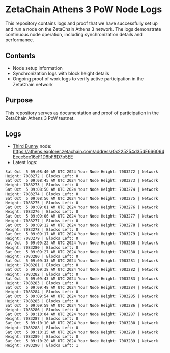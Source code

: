 # ZetaChain Athens 3 PoW Node Logs
This repository contains logs and proof that we have successfully set up and run a node on the ZetaChain Athens 3 network. The logs demonstrate continuous node operation, including synchronization details and performance.

## Contents
- Node setup information
- Synchronization logs with block height details
- Ongoing proof of work logs to verify active participation in the ZetaChain network

## Purpose
This repository serves as documentation and proof of participation in the ZetaChain Athens 3 PoW testnet.

## Logs

- [Third Bunny](https://thirdbunny.xyz/) node: https://athens.explorer.zetachain.com/address/0x225254d35dE666064Eccc5ce16eF1D8bF8D7b5EE
- Latest logs:
```
Sat Oct  5 09:08:40 AM UTC 2024 Your Node Height: 7083272 | Network Height: 7083272 | Blocks Left: 0
Sat Oct  5 09:08:45 AM UTC 2024 Your Node Height: 7083273 | Network Height: 7083273 | Blocks Left: 0
Sat Oct  5 09:08:50 AM UTC 2024 Your Node Height: 7083274 | Network Height: 7083274 | Blocks Left: 0
Sat Oct  5 09:08:56 AM UTC 2024 Your Node Height: 7083275 | Network Height: 7083275 | Blocks Left: 0
Sat Oct  5 09:09:01 AM UTC 2024 Your Node Height: 7083276 | Network Height: 7083276 | Blocks Left: 0
Sat Oct  5 09:09:06 AM UTC 2024 Your Node Height: 7083277 | Network Height: 7083277 | Blocks Left: 0
Sat Oct  5 09:09:12 AM UTC 2024 Your Node Height: 7083278 | Network Height: 7083278 | Blocks Left: 0
Sat Oct  5 09:09:17 AM UTC 2024 Your Node Height: 7083279 | Network Height: 7083279 | Blocks Left: 0
Sat Oct  5 09:09:22 AM UTC 2024 Your Node Height: 7083280 | Network Height: 7083280 | Blocks Left: 0
Sat Oct  5 09:09:27 AM UTC 2024 Your Node Height: 7083280 | Network Height: 7083280 | Blocks Left: 0
Sat Oct  5 09:09:33 AM UTC 2024 Your Node Height: 7083281 | Network Height: 7083281 | Blocks Left: 0
Sat Oct  5 09:09:38 AM UTC 2024 Your Node Height: 7083282 | Network Height: 7083282 | Blocks Left: 0
Sat Oct  5 09:09:43 AM UTC 2024 Your Node Height: 7083283 | Network Height: 7083283 | Blocks Left: 0
Sat Oct  5 09:09:48 AM UTC 2024 Your Node Height: 7083284 | Network Height: 7083284 | Blocks Left: 0
Sat Oct  5 09:09:54 AM UTC 2024 Your Node Height: 7083285 | Network Height: 7083285 | Blocks Left: 0
Sat Oct  5 09:09:59 AM UTC 2024 Your Node Height: 7083286 | Network Height: 7083286 | Blocks Left: 0
Sat Oct  5 09:10:04 AM UTC 2024 Your Node Height: 7083287 | Network Height: 7083287 | Blocks Left: 0
Sat Oct  5 09:10:10 AM UTC 2024 Your Node Height: 7083288 | Network Height: 7083288 | Blocks Left: 0
Sat Oct  5 09:10:15 AM UTC 2024 Your Node Height: 7083289 | Network Height: 7083289 | Blocks Left: 0
Sat Oct  5 09:10:20 AM UTC 2024 Your Node Height: 7083289 | Network Height: 7083290 | Blocks Left: 1
```
